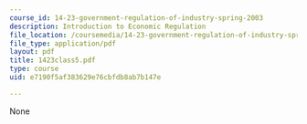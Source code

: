 ```yaml
---
course_id: 14-23-government-regulation-of-industry-spring-2003
description: Introduction to Economic Regulation
file_location: /coursemedia/14-23-government-regulation-of-industry-spring-2003/e7190f5af383629e76cbfdb8ab7b147e_1423class5.pdf
file_type: application/pdf
layout: pdf
title: 1423class5.pdf
type: course
uid: e7190f5af383629e76cbfdb8ab7b147e

---
```

None